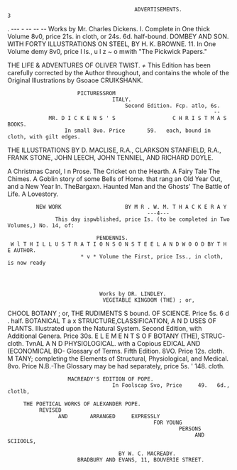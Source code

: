                                             ADVERTISEMENTS.                                                       3
 .                                                                                   --- - -- --             --
                    Works by Mr. Charles Dickens.
                                                          I.
               Complete in One thick Volume 8v0, price 21s. in cloth, or 24s. 6d. half-bound.
                                 DOMBEY AND SON.
                        WlTH FORTY ILLUSTRATIONS ON STEEL, BY H. K. BROWNE.
                                                          11.
               In One Volume demy 8v0, price I Is., u l z ~ o mwith "The Pickwick Papers."

THE LIFE & ADVENTURES OF OLIVER TWIST.
     *+* This Edition has been carefully corrected by the Author throughout, and contains the whole of the
                                Original Illustrations by Gsoaoe CRUIKSHANK.


                          PICTURESSROM
                                     ITALY.
                                         Second Edition. Fcp. atlo, 6s.
                                                                     --
                 MR. D I C K E N S ' S                  C H R I S T M A S BOOKS.
                      In small 8vo. Price       59.   each, bound in cloth, with gilt edges.
THE ILLUSTRATIONS BY D. MACLISE, R.A.,       CLARKSON STANFIELD, R.A.,               FRANK STONE, JOHN LEECH,
                                   JOHN TENNIEL, AND RICHARD DOYLE.

A Christmas Carol, I n Prose.                                   The Cricket on the Hearth.            A Fairy Tale
The Chimes. A Goblin story            of some Bells                   of Home.
     that rang an Old Year Out, and a New Year In.
                                                                TheBargaxn.
                                                                      Haunted Man and the Ghosts'
The Battle of Life.          A Lovestory.



             NEW WORK                    BY M R . W. M. T H A C K E R A Y
                                                ---4---
                   This day ispwblished, price Is. (to be completed in Two Volumes,) No. 14, of:

                                PENDENNIS.
     W l T H I L L U S T R A T I O N S O N S T E E L A N D W O O D BY T H E AUTHOR.
                           * v * Volume the First, price Iss., in cloth, is now ready




                                 Works by DR. LINDLEY.
                                  VEGETABLE KINGDOM (THE) ; or,
   CHOOL BOTANY ; or, THE RUDIMENTS
S
bound.
      OF           SCIENCE. Price 5s. 6 d . half.
           BOTANICAL                                                  T a x STRUCTURE,CLASSIFICATION,  A N D USES
                                                               OF PLANTS. Illustrated upon the Natural System.
                                                               Second Edition, with Additional Genera. Price 30s.
E L E M E N T S O F BOTANY (THE), STRUC-                       cloth.
       TvnAL A N D PHYSIOLOGICAL. with a Copious            EDICAL AND (ECONOMICAL BO-
Glossary of Terms. Fifth Edition. 8VO. Price 12s.
cloth.
                                                               M
                                                              TANY; completing the Elements of
                                                      Structural, Physiological, and Medical. 8vo. Price
 N.B.-The Glossary may be had separately, price 5s. ' 148. cloth.



                       MACREADY'S EDITION OF POPE.
                                     In Foolscap Svo, Price     49.   6d., clotlb,

         THE POETICAL WORKS OF ALEXANDER POPE.
              REVISED
                    AND       ARRANGED     EXPRESSLY
                                                  FOR YOUNG
                                                          PERSONS
                                                               AND SCIIOOLS,

                                       BY W. C. MACREADY.
                          BRADBURY AND EVANS, 11, BOUVERIE STREET.
